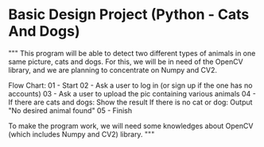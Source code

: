 # Basic Design Project (Python - Cats And Dogs)

"""
This program will be able to detect two different types of animals in one same picture, cats and dogs.
For this, we will be in need of the OpenCV library, and we are planning to concentrate on Numpy and CV2.

Flow Chart:
01 - Start
02 - Ask a user to log in (or sign up if the one has no accounts)
03 - Ask a user to upload the pic containing various animals
04 - If there are cats and dogs: Show the result
     If there is no cat or dog: Output "No desired animal found"
05 - Finish

To make the program work, we will need some knowledges about OpenCV (which includes Numpy and CV2) library.
"""
